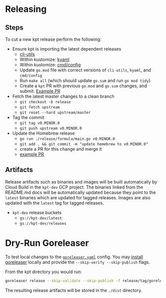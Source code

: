 # Releasing

## Steps

To cut a new kpt release perform the following:

- Ensure kpt is importing the latest dependent releases
  - [cli-utils](https://github.com/kubernetes-sigs/cli-utils/tree/master/release)
  - Within kustomize: [kyaml](https://github.com/kubernetes-sigs/kustomize/blob/master/releasing)
  - Within kustomize: [cmd/config](https://github.com/kubernetes-sigs/kustomize/blob/master/releasing)
  - Update `go.mod` file with correct versions of `cli-utils`, `kyaml`, and `cmd/config`
  - Run `make all` (which should update `go.sum` and run `go mod tidy`)
  - Create a `kpt` PR with previous `go.mod` and `go.sum` changes, and submit. [Example PR](https://github.com/GoogleContainerTools/kpt/pull/594)
- Fetch the latest master changes to a clean branch
  - `git checkout -b release`
  - `git fetch upstream`
  - `git reset --hard upstream/master`
- Tag the commit
  - `git tag v0.MINOR.0`
  - `git push upstream v0.MINOR.0`
- Update the Homebrew release
  - `go run ./release/formula/main.go v0.MINOR.0`
  - `git add . && git commit -m "update homebrew to v0.MINOR.0"`
  - create a PR for this change and merge it
  - [example PR](https://github.com/GoogleContainerTools/kpt/pull/331/commits/baf33d8ed214f2c5e106ec6e963ad736e5ff4d98#diff-d69e3adb302ee3e84814136422cbf872)

## Artifacts

Release artifacts such as binaries and images will be built automatically by Cloud Build in the
`kpt-dev` GCP project.  The binaries linked from the README.md docs will be automatically updated
because they point to the `latest` binaries which are updated for tagged releases.  Images are
also updated with the `latest` tag for tagged releases.

- `kpt-dev` release buckets
  - `gs://kpt-dev/latest`
  - `gs://kpt-dev/releases`

# Dry-Run Goreleaser

To test local changes to the [`goreleaser.yaml`](./tag/goreleaser.yaml) config. You may
[install goreleaser](https://goreleaser.com/install/) locally and provide the
`--skip-verify --skip-publish` flags.

From the kpt directory you would run:

```sh
goreleaser release --skip-validate --skip-publish -f release/tag/goreleaser.yaml
```

The resulting release artifacts will be stored in the `./dist` directory.